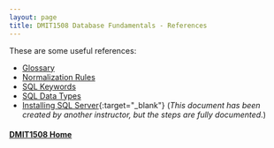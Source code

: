 ```yaml
---
layout: page
title: DMIT1508 Database Fundamentals - References
---
```


These are some useful references:
* [Glossary](glossary.md)
* [Normalization Rules](normalization-rules.md)
* [SQL Keywords](sql-keywords.md)
* [SQL Data Types](sql-data-types.md)
* [Installing SQL Server](danas-guide-to-installing-ssms-on-windows.pdf){:target="_blank"} (*This document has been created by another instructor, but the steps are fully documented*.)

#### [DMIT1508 Home](../)